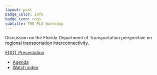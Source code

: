 ```yaml
---
layout: post
badge_color: info
badge_icon: cogs
subtitle: TED PLG Workshop
---
```


Discussion on the Florida Department of Transportation perspective on regional transportation interconnectivity.

<a class="btn btn-block btn-primary" href="{{ site.baseurl }}/modals/2013-10-09-fdot-pres" data-toggle="modal" data-target="#defaultModal">FDOT Presentation</a>


* [Agenda](http://www.hillsboroughcounty.org/DocumentCenter/View/9554 )
* [Watch video](http://65.49.32.144/Hillsborough/acd4ac46-c3ad-4f02-be24-e3375af9914e/Trans_Econ_Dev_WS_10_09_2013/presentation_file/mgpresenter.html?Stream=low)
